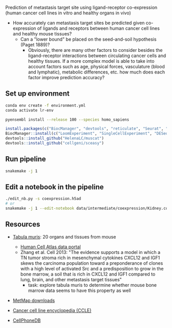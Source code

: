 Prediction of metastasis target site using ligand-receptor co-expression (human cancer cell lines in vitro and healthy organs in vivo)

- How accurately can metastasis target sites be predicted given co-expression of ligands and receptors between human cancer cell lines and healthy mouse tissues?
  - Can a "lower bound" be placed on the seed-and-soil hypothesis (Paget 1889)?
    - Obviously, there are many other factors to consider besides the ligand-receptor interactions between circulating cancer cells and healthy tissues. If a more complex model is able to take into account factors such as age, physical forces, vasculature (blood and lymphatic), metabolic differences, etc. how much does each factor improve prediction accuracy?


## Set up environment

```sh
conda env create -f environment.yml
conda activate lr-env

pyensembl install --release 100 --species homo_sapiens
```

```R
install.packages(c("BiocManager", "devtools", "reticulate", "Seurat", "jsonlite", "pheatmap", "viridis"))
BiocManager::install(c("LoomExperiment", "SingleCellExperiment", "DESeq2"))
devtools::install_github("HelenaLC/muscat")
devtools::install_github("cellgeni/sceasy")
```

## Run pipeline

```sh
snakemake -j 1
```

## Edit a notebook in the pipeline

```sh
./edit_nb.py -s coexpression.h5ad
# or
snakemake -j 1 --edit-notebook data/intermediate/coexpression/Kidney.coexpression.h5ad
```

## Resources

- [Tabula muris](https://tabula-muris.ds.czbiohub.org/): 20 organs and tissues from mouse
  - [Human Cell Atlas data portal](https://data.humancellatlas.org/explore/projects/e0009214-c0a0-4a7b-96e2-d6a83e966ce0/expression-matrices?catalog=dcp2)
  - Zhang et al. Cell 2013: "The evidence supports a model in which a TN tumor stroma rich in mesenchymal cytokines CXCL12 and IGF1 skews the carcinoma population toward a preponderance of clones with a high level of activated Src and a predisposition to grow in the bone marrow, a soil that is rich in CXCL12 and IGF1 compared to lung, brain, and other metastasis target tissues"
    - task: explore tabula muris to determine whether mouse bone marrow data seems to have this property as well

- [MetMap downloads](https://depmap.org/metmap/data/index.html)
- [Cancer cell line encyclopedia (CCLE)](https://portals.broadinstitute.org/ccle)
- [CellPhoneDB](https://www.cellphonedb.org/)
